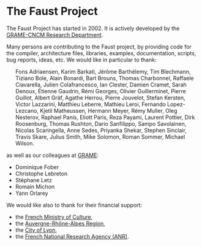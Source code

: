 # The Faust Project

The Faust Project has started in 2002. It is actively developed by the [GRAME-CNCM Research Department](https://www.grame.fr/recherche).

Many persons are contributing to the Faust project, by providing code for the 
compiler, architecture files, libraries, examples, documentation, scripts, bug 
reports, ideas, etc. We would like in particular to thank:

<ul>
Fons Adriaensen, Karim Barkati,
Jérôme Barthélemy, Tim Blechmann, 
Tiziano Bole, Alain Bonardi, 
Bart Brouns,
Thomas Charbonnel, Raffaele Ciavarella, 
Julien Colafrancesco, 
Ian Clester, Damien Cramet, 
Sarah Denoux, Étienne Gaudrin,
Rémi Georges, 
Olivier Guillerminet, Pierre Guillot, 
Albert Gräf, Agathe Herrou, Pierre Jouvelot, 
Stefan Kersten, Victor Lazzarini, 
Matthieu Leberre, Mathieu Leroi, 
Fernando Lopez-Lezcano, Kjetil Matheussen, 
Hermann Meyer, Rémy Muller, 
Oleg Nesterov,
Raphael Panis, Eliott Paris, 
Reza Payami, Laurent Pottier, 
Dirk Roosenburg, Thomas Rushton, 
Dario Sanfilippo,
Sampo Savolainen, Nicolas Scaringella, 
Anne Sedes, Priyanka Shekar, 
Stephen Sinclair, Travis Skare, 
Julius Smith, Mike Solomon, Roman Sommer, 
Michael Wilson.
</ul>

as well as our colleagues at [GRAME](http://grame.fr):

- Dominique Fober
- Christophe Lebreton
- Stéphane Letz
- Romain Michon
- Yann Orlarey 

We would like also to thank for their financial support:

- the [French Ministry of Culture](http://www.culture.gouv.fr/),
- the [Auvergne-Rhône-Alpes Region](https://www.auvergnerhonealpes.fr/),
- the [City of Lyon](https://www.lyon.fr/),
- the [French National Research Agency (ANR)](http://www.agence-nationale-recherche.fr/).
